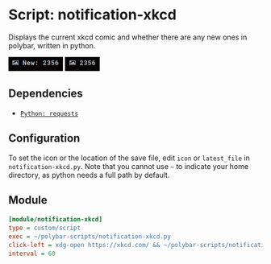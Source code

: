 # Script: notification-xkcd

Displays the current xkcd comic and whether there are any new ones in polybar, written in python.

![notification-xkcd](screenshots/1.png) 
![notification-xkcd](screenshots/2.png)


## Dependencies

* [`Python: requests`](https://pypi.org/project/requests/)


## Configuration

To set the icon or the location of the save file, edit `icon` or `latest_file` in `notification-xkcd.py`. Note that you cannot use `~` to indicate your home directory, as python needs a full path by default.

## Module

```ini
[module/notification-xkcd]
type = custom/script
exec = ~/polybar-scripts/notification-xkcd.py
click-left = xdg-open https://xkcd.com/ && ~/polybar-scripts/notification-xkcd.py read
interval = 60
```
